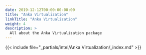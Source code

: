 ```yaml
---
date: 2019-12-12T00:00:00-00:00
title: "Anka Virtualization"
linkTitle: "Anka Virtualization"
weight: 4
description: >
  All about the Anka Virtualization package
---
```


{{< include file="_partials/intel/Anka Virtualization/_index.md" >}}
